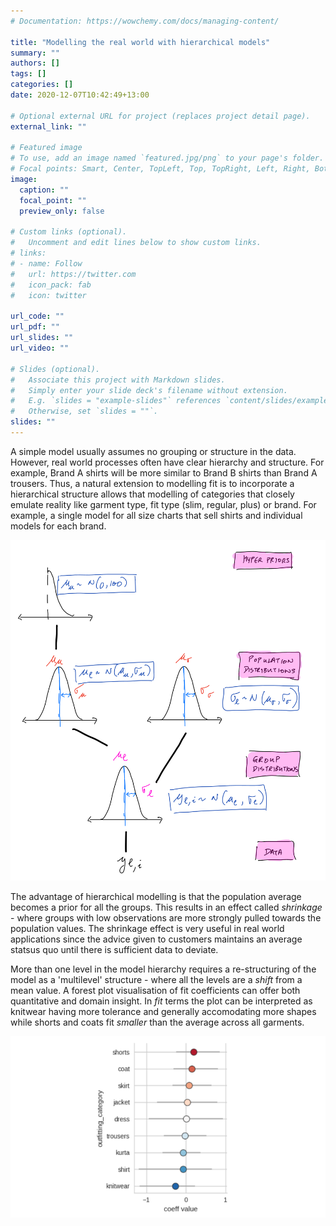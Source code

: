 ```yaml
---
# Documentation: https://wowchemy.com/docs/managing-content/

title: "Modelling the real world with hierarchical models"
summary: ""
authors: []
tags: []
categories: []
date: 2020-12-07T10:42:49+13:00

# Optional external URL for project (replaces project detail page).
external_link: ""

# Featured image
# To use, add an image named `featured.jpg/png` to your page's folder.
# Focal points: Smart, Center, TopLeft, Top, TopRight, Left, Right, BottomLeft, Bottom, BottomRight.
image:
  caption: ""
  focal_point: ""
  preview_only: false

# Custom links (optional).
#   Uncomment and edit lines below to show custom links.
# links:
# - name: Follow
#   url: https://twitter.com
#   icon_pack: fab
#   icon: twitter

url_code: ""
url_pdf: ""
url_slides: ""
url_video: ""

# Slides (optional).
#   Associate this project with Markdown slides.
#   Simply enter your slide deck's filename without extension.
#   E.g. `slides = "example-slides"` references `content/slides/example-slides.md`.
#   Otherwise, set `slides = ""`.
slides: ""
---
```

A simple model usually assumes no grouping or structure in the data. However, real world processes often have clear hierarchy and structure. For example, Brand A shirts will be more similar to Brand B shirts than Brand A trousers. Thus, a natural extension to modelling fit is to incorporate a hierarchical structure allows that modelling of categories that closely emulate reality like garment type, fit type (slim, regular, plus) or brand. For example, a single model for all size charts that sell shirts and individual models for each brand. 

![](single-level-hierarchy.png)

The advantage of hierarchical modelling is that the population average becomes a prior for all the groups. This results in an effect called _shrinkage_ - where groups with low observations are more strongly pulled towards the population values. The shrinkage effect is very useful in real world applications since the advice given to customers maintains an average statsus quo until there is sufficient data to deviate. 

More than one level in the model hierarchy requires a re-structuring of the model as a 'multilevel' structure - where all the levels are a _shift_ from a mean value. A forest plot visualisation of fit coefficients can offer both quantitative and domain insight. In _fit_ terms the plot can be interpreted as knitwear having more tolerance and generally accomodating more shapes while shorts and coats fit _smaller_ than the average across all garments. 

![](outfit-centered.png)